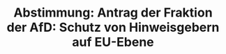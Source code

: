 ---
abstimmung:
  abstimmung: 3
  bundestagssitzung: 143
  datum: 30. Januar 2020
  legislaturperiode: 19
categories:
- Todo
data:
- title: Abstimmungsergebnis 20200130_3-data.pdf
  url: /res/2021-btw/abstimmungsergebnisse/20200130_3-data.pdf
- title: Abstimmungsergebnis 20200130_3_xls-data.xlsx
  url: /res/2021-btw/abstimmungsergebnisse/20200130_3_xls-data.xlsx
- title: Abstimmungsergebnis 20200130_3_xls-data.csv
  url: /res/2021-btw/abstimmungsergebnisse/csv/20200130_3_xls-data.csv
ergebnis:
  AfD:
    enthaltung: 0
    gesamt: 89
    ja: 80
    nein: 0
    nichtabgegeben: 9
    ungueltig: 0
  Bündnis 90/Die Grünen:
    enthaltung: 0
    gesamt: 67
    ja: 0
    nein: 55
    nichtabgegeben: 12
    ungueltig: 0
  Die Linke:
    enthaltung: 0
    gesamt: 69
    ja: 0
    nein: 55
    nichtabgegeben: 14
    ungueltig: 0
  FDP:
    enthaltung: 0
    gesamt: 80
    ja: 0
    nein: 78
    nichtabgegeben: 2
    ungueltig: 0
  cdu/csu:
    enthaltung: 0
    gesamt: 246
    ja: 0
    nein: 222
    nichtabgegeben: 24
    ungueltig: 0
  file: 20200130_3_xls-data.xlsx
  fraktionslos:
    enthaltung: 0
    gesamt: 6
    ja: 3
    nein: 1
    nichtabgegeben: 2
    ungueltig: 0
  spd:
    enthaltung: 0
    gesamt: 152
    ja: 0
    nein: 139
    nichtabgegeben: 13
    ungueltig: 0
layout: abstimmung
links:
- title: Link zu bundestag.de
  url: https://www.bundestag.de/parlament/plenum/abstimmung/abstimmung?id=662
preview: 'Deutscher Bundestag


  143. Sitzung des Deutschen Bundestages

  am Donnerstag, 30. Januar 2020


  Endgültiges Ergebnis der Namentlichen Abstimmung Nr. 3


  Antrag der Abgeordneten Corinna Miazga, Stephan Brandner, Jürgen Braun, Matthias

  Büttner, weiterer Abgeordneter und der Fraktion der AfD

  zur Richtlinie (EU) 2019/1937 des Europäischen Parlaments und des Rates vom 23.

  Oktober 2019 zum Schutz von Personen, die Verstöße gegen das Unionsrecht melden

  KOM (2018) 218 endg.; Ratsdok. 8713/18

  hier: Erhebung einer Subsidiaritätsklage gemäß Artikel 8 des Protokolls Nummer 2
  zum

  Vertrag von Lissabon (Anwendung der Grundsätze der Subsidiarität und der

  Verhältnismäßigkeit) i.V.m. Artikel 263 des Vertrages über die Arbeitsweise der

  Europäischen Union, Artikel 23 Absatz 1a des Grundgesetzes, § 12 des

  Integrationsverantwortungsgesetzes

  Verstoß der Richtlinie des Europäischen Parlaments und des Rates gegen das

  Subsidiaritätsprinzip, das Verhältnismäßigkeitsprinzip und das Prinzip der begrenzten

  Einzelermächtigung

  Drs. 19/16857'
tags:
- Todo
title: 'Abstimmung: Antrag der Fraktion der AfD: Schutz von Hinweisgebern auf EU-Ebene'
---